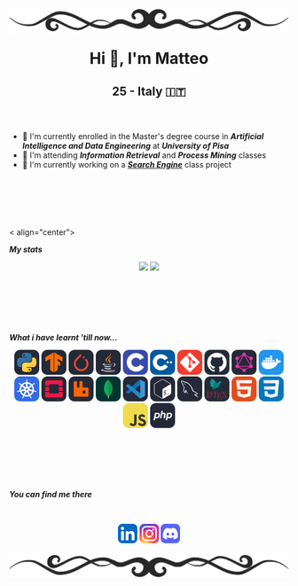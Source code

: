 <!-- TOP BANNER -->
<div>
<img align="center", src="./banners/HDividerG.png"
style="margin: -100px 0px -90px 0px">
</div>

<!-- GENERAL INFO -->
<div align="center">

  # Hi 👋, I'm Matteo
  ## 25 - Italy 🇮🇹
</div>


##
<br>
<!-- OTHER INFO -->
<div>

- 🔭 I'm currently enrolled in the Master's degree course in ***Artificial Intelligence and Data Engineering*** at ***University of Pisa***
- 🌱 I'm attending ***Information Retrieval*** and ***Process Mining*** classes
- 🔧 I'm currently working on a [***Search Engine***](https://github.com/gabrielemarino-gm/Search-Engine-MIRCV) class project
</div><p style="font-weight: bold; font-size: 25px;">

<br><br>

##
<br>
<!-- PERSONAL STATISTICS -->
<div>
< align="center">

***My stats***
</div>

<p align="center", href="https://github.com/anuraghazra/github-readme-stats">
<img height=140, src="https://github-readme-stats.vercel.app/api/top-langs/?username=PatatoBy&layout=compact&theme=dark&size_weight=0.2&count_weight=1">
<img height=140, src = "https://github-readme-stats.vercel.app/api?username=PatatoBy&show_icons=true&theme=dark">
</p>
</div>
<br><br>
 
##
<br>
<!-- LANGS AND TOOLS -->
<div>
<p align="center">

***What i have learnt 'till now...***
</p>

<p align="center">
<img src="./icons/Python-Dark.svg" width="45">
<img src="./icons/TensorFlow-Dark.svg" width="45">
<img src="./icons/PyTorch-Dark.svg" width="45">
<img src="./icons/Java-Dark.svg" width="45">
<img src="./icons/C.svg" width="45">
<img src="./icons/CPP.svg" width="45">
<img src="./icons/Git.svg" width="45">
<img src="./icons/Github-Dark.svg" width="45">
<img src="./icons/GraphQL-Dark.svg" width="45">
<img src="./icons/Docker.svg" width="45">
<img src="./icons/Kubernetes.svg" width="45">
<img src="./icons/OpenStack-Dark.svg" width="45">
<img src="./icons/RabbitMQ-Dark.svg" width="45">
<img src="./icons/MongoDB.svg" width="45">
<img src="./icons/VSCode-Dark.svg" width="45">
<img src="./icons/Bash-Dark.svg" width="45">
<img src="./icons/MySQL-Dark.svg" width="45">
<img src="./icons/LaTeX-Dark.svg" width="45">
<img src="./icons/HTML.svg" width="45">
<img src="./icons/CSS.svg" width="45">
<img src="./icons/JavaScript.svg" width="45">
<img src="./icons/PHP-Dark.svg" width="45">
</p>

</div>
<br><br>

##
<br>
<!-- MY SOCIAL NETWORKS -->
<div>
<p align="center">

***You can find me there***
</p>
<br>
<p align="center">
<img href="" src="./icons/LinkedIn.svg" width="35">
<img href="" src="./icons/Instagram.svg" width="35">
<img href="" src="./icons/Discord.svg" width="35">
</p>
</div>
<br>

<!-- BOTTOM BANNER -->

<div>
<img align="center", src="./banners/HDividerGR.png"
style="margin: -100px 0px -90px 0px;">
</div>
